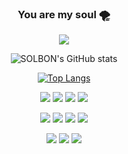   <div align="center"> 
  
  ### You are my soul 🌪️ 
[<img src="https://img.shields.io/badge/Notion-000000?style=flat-square&logo=Notion&logoColor=white"/>](https://www.notion.so/b77080dea3684514ad123d83b0b05450?v=ae54004705974b7aa0580af1bbce02f1)
  
![SOLBON's GitHub stats](https://github-readme-stats.vercel.app/api?username=Junst&show_icons=true&theme=radical)
  
[![Top Langs](https://github-readme-stats.vercel.app/api/top-langs/?username=Junst&layout=compact)](https://github.com/Junst/github-readme-stats)

  <img src="https://img.shields.io/badge/Python-3776AB?style=flat-square&logo=Python&logoColor=white"/> <img src="https://img.shields.io/badge/Processing-006699?style=flat-square&logo=ProcessingFoundation&logoColor=black"/> <img src="https://img.shields.io/badge/TypeScript-3178C6?style=flat-square&logo=TypeScript&logoColor=black"/> <img src="https://img.shields.io/badge/Prolog-FF0000?style=flat-square&logo=&logoColor=black"/>

  <img src="https://img.shields.io/badge/NestJS-E0234E?style=flat-square&logo=NestJS&logoColor=black"/> <img src="https://img.shields.io/badge/-Node.js-%23339933?style=flat-square&logo=node.js&logoColor=white"/> <img src="https://img.shields.io/badge/-MySQL-%234479A1?style=flat-square&logo=mysql&logoColor=white"/> <img src="https://img.shields.io/badge/Arduino-00979D?style=flat-square&logo=Arduino&logoColor=black"/>
  
  <img src="https://img.shields.io/badge/Adobe Premere Pro-9999FF?style=flat-square&logo=Adobe Premiere Pro&logoColor=black"/> <img src="https://img.shields.io/badge/Adobe Photoshop-31A8FF?style=flat-square&logo=Adobe Photoshop&logoColor=black"/> <img src="https://img.shields.io/badge/Adobe Illustrator-FF9A00?style=flat-square&logo=Adobe Illustrator&logoColor=black"/> 
  </div>
<!--
**Junst/Junst** is a ✨ _special_ ✨ repository because its `README.md` (this file) appears on your GitHub profile.

Here are some ideas to get you started:

- 🔭 I’m currently working on ...
- 🌱 I’m currently learning ...
- 👯 I’m looking to collaborate on ...
- 🤔 I’m looking for help with ...
- 💬 Ask me about ...
- 📫 How to reach me: ...
- 😄 Pronouns: ...
- ⚡ Fun fact: ...
-->

